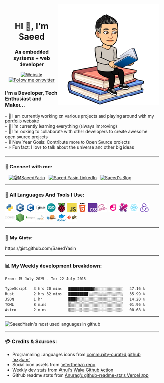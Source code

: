 <img align="right" width="330" height="330" src="https://github.com/SaeedYasin/SaeedYasin/blob/90460b4738e0db5ad33282f428334aafc3f3be9b/read.png"> <br />
<span>
<h1 align="center">Hi 👋, I'm Saeed</h1>
<h3 align="center">An embedded systems + web developer</h3>
<p align="center">
  <a href="https://saeedyasin.com" title="Saeed's Website" target="_blank">
    <img alt="Website" src="https://img.shields.io/website?label=saeedyasin.com&url=https%3A%2F%2Fsaeedyasin.com">
  </a>
  <a href="https://twitter.com/intent/follow?original_referer=https%3A%2F%2Fgithub.com%2FSaeedYasin&screen_name=MSaeedYasin" title="Twitter Follow" target="_blank">
    <img src="https://img.shields.io/twitter/follow/MSaeedYasin?color=1DA1F2&logo=twitter&style=flat" alt="Follow me on twitter" />
  </a>
</p>
</span>

<h3 align="left">I'm a Developer, Tech Enthusiast and Maker...</h3>
<p align="left">
- 🔭 I am currently working on various projects and playing around with my <a href="https://saeedyasin.com" target="blank">portfolio website</a> <br />
- 🌱 I’m currently learning everything (always improving) <br />
- 👯 I’m looking to collaborate with other developers to create awesome open source projects <br />
- 🥅 New Year Goals: Contribute more to Open Source projects <br />
- ⚡ Fun fact: I love to talk about the universe and other big ideas <br />
</p>

<hr>
<h3 align="left">🤝 Connect with me:</h3>
<p align="left">
  &nbsp;&nbsp;
  <a href="https://twitter.com/MSaeedYasin" target="blank"><img align="center" src="https://raw.githubusercontent.com/peterthehan/peterthehan/master/assets/twitter.svg"              alt="@MSaeedYasin" height="30" width="30" /></a>&nbsp;&nbsp;
  <a href="https://linkedin.com/in/saeedyasin" target="_blank"><img align="center" src="https://raw.githubusercontent.com/peterthehan/peterthehan/master/assets/linkedin.svg"          alt="Saeed Yasin LinkedIn" height="30" width="30" /></a>&nbsp;&nbsp;
  <a href="https://saeedsolutions.blogspot.com" target="_blank"><img align="center" src="https://img.icons8.com/emoji/48/000000/globe-showing-europe-africa-emoji.png"          alt="Saeed's Blog" height="30" width="30" /></a>
</p>
<hr>

<h3 align="left">🧰 All Languages And Tools I Use:</h3>
<code><img height="30" src="https://raw.githubusercontent.com/github/explore/80688e429a7d4ef2fca1e82350fe8e3517d3494d/topics/python/python.png"></code>
<code><img height="30" src="https://raw.githubusercontent.com/github/explore/80688e429a7d4ef2fca1e82350fe8e3517d3494d/topics/cpp/cpp.png"></code>
<code><img height="30" src="https://raw.githubusercontent.com/github/explore/80688e429a7d4ef2fca1e82350fe8e3517d3494d/topics/c/c.png"></code>
<code><img height="30" src="https://github.com/github/explore/blob/6560a8e987a6e75e89da77e50fa7066b251564d7/topics/bash/bash.png"></code>
<code><img height="30" src="https://raw.githubusercontent.com/github/explore/80688e429a7d4ef2fca1e82350fe8e3517d3494d/topics/arduino/arduino.png"></code>
<code><img height="30" src="https://github.com/github/explore/blob/6560a8e987a6e75e89da77e50fa7066b251564d7/topics/raspberry-pi/raspberry-pi.png"></code>
<code><img height="30" src="https://github.com/github/explore/blob/6560a8e987a6e75e89da77e50fa7066b251564d7/topics/javascript/javascript.png"></code>
<code><img height="30" src="https://github.com/github/explore/blob/6560a8e987a6e75e89da77e50fa7066b251564d7/topics/html/html.png"></code>
<code><img height="30" src="https://github.com/github/explore/blob/6560a8e987a6e75e89da77e50fa7066b251564d7/topics/css/css.png"></code>
<code><img height="30" src="https://github.com/github/explore/blob/6560a8e987a6e75e89da77e50fa7066b251564d7/topics/sass/sass.png"></code>
<code><img height="30" src="https://github.com/github/explore/blob/6560a8e987a6e75e89da77e50fa7066b251564d7/topics/jamstack/jamstack.png"></code>
<code><img height="30" src="https://raw.githubusercontent.com/github/explore/80688e429a7d4ef2fca1e82350fe8e3517d3494d/topics/aurelia/aurelia.png"></code>
<code><img height="30" src="https://raw.githubusercontent.com/github/explore/80688e429a7d4ef2fca1e82350fe8e3517d3494d/topics/react/react.png"></code>
<code><img height="30" src="https://github.com/github/explore/blob/6560a8e987a6e75e89da77e50fa7066b251564d7/topics/redux/redux.png"></code>
<code><img height="30" src="https://github.com/github/explore/blob/6560a8e987a6e75e89da77e50fa7066b251564d7/topics/express/express.png"></code>
<code><img height="30" src="https://github.com/github/explore/blob/6560a8e987a6e75e89da77e50fa7066b251564d7/topics/nodejs/nodejs.png"></code>
<code><img height="30" src="https://github.com/github/explore/blob/6560a8e987a6e75e89da77e50fa7066b251564d7/topics/mongodb/mongodb.png"></code>
<code><img height="30" src="https://raw.githubusercontent.com/github/explore/80688e429a7d4ef2fca1e82350fe8e3517d3494d/topics/mysql/mysql.png"></code>
<code><img height="30" src="https://github.com/github/explore/blob/6560a8e987a6e75e89da77e50fa7066b251564d7/topics/scikit-learn/scikit-learn.png"></code>
<code><img height="30" src="https://raw.githubusercontent.com/github/explore/80688e429a7d4ef2fca1e82350fe8e3517d3494d/topics/docker/docker.png"></code>
<code><img height="30" src="https://raw.githubusercontent.com/github/explore/80688e429a7d4ef2fca1e82350fe8e3517d3494d/topics/git/git.png"></code>
<hr>

<h3 align="left">📑 My Gists:</h3>
https://gist.github.com/SaeedYasin
<hr>

<h3 align="left">📊 My Weekly development breakdown: </h3>

<!--START_SECTION:waka-->

```txt
From: 15 July 2025 - To: 22 July 2025

TypeScript   3 hrs 20 mins   ███████████▓░░░░░░░░░░░░░   47.16 %
Rust         2 hrs 32 mins   █████████░░░░░░░░░░░░░░░░   35.99 %
JSON         1 hr            ███▓░░░░░░░░░░░░░░░░░░░░░   14.20 %
TOML         8 mins          ▒░░░░░░░░░░░░░░░░░░░░░░░░   01.96 %
Astro        2 mins          ▒░░░░░░░░░░░░░░░░░░░░░░░░   00.68 %
```

<!--END_SECTION:waka-->

<hr>

<p><img align="center" src="https://github-readme-stats.vercel.app/api/top-langs?username=SaeedYasin&show_icons=true&layout=compact&custom_title=My%20Most%20Used%20Languages%20on%20Github&title_color=0c0c0c&include_all_commits=true&count_private=true" alt="SaeedYasin's most used languages in github" /></p>
<hr>

<h3 align="left">💳 Credits & Sources:</h3>

- Programming Languages icons from [community-curated github 'explore'](https://github.com/github/explore/tree/master/topics)
- Social icon assets from [peterthehan repo](https://github.com/peterthehan/peterthehan/tree/master/assets)
- Weekly dev stats from [Athul's Waka Github Action](https://github.com/athul/waka-readme)
- Github readme stats from [Anurag's github-readme-stats Vercel app](https://github.com/anuraghazra/github-readme-stats)

[website]: https://saeedsolutions.blogspot.com
[portfolio]: http://saeedyasin.github.io
[twitter]: https://twitter.com/MSaeedYasin
[linkedin]: https://linkedin.com/in/saeedyasin

